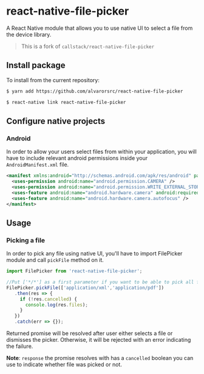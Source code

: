 # react-native-file-picker

A React Native module that allows you to use native UI to select a file from the device library.

>This is a fork of `callstack/react-native-file-picker`

## Install package

To install from the current repository:

```bash
$ yarn add https://github.com/alvarorsrc/react-native-file-picker
```

```bash
$ react-native link react-native-file-picker
```

## Configure native projects

### Android

In order to allow your users select files from within your application, you will have to include relevant android permissions inside your `AndroidManifest.xml` file.

```xml
<manifest xmlns:android="http://schemas.android.com/apk/res/android" package="com.myApp">
  <uses-permission android:name="android.permission.CAMERA" />
  <uses-permission android:name="android.permission.WRITE_EXTERNAL_STORAGE"/>
  <uses-feature android:name="android.hardware.camera" android:required="true"/>
  <uses-feature android:name="android.hardware.camera.autofocus" />
</manifest>
```

## Usage

### Picking a file

In order to pick any file using native UI, you'll have to import FilePicker module and call `pickFile` method on it.

```js
import FilePicker from 'react-native-file-picker';

//Put ['*/*'] as a first parameter if you want to be able to pick all files types
FilePicker.pickFile(['application/xml','application/pdf'])
   .then(res => {
     if (!res.cancelled) {
       console.log(res.files);
     } 
   })
   .catch(err => {});
```

Returned promise will be resolved after user either selects a file or dismisses the picker. Otherwise, it will be rejected with an error indicating the failure.

**Note**: `response` the promise resolves with has a `cancelled` boolean you can use to indicate whether file was picked or not.
